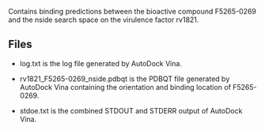 Contains binding predictions between the bioactive compound F5265-0269 and the nside search space on the virulence factor rv1821.

## Files

- log.txt is the log file generated by AutoDock Vina.

- rv1821_F5265-0269_nside.pdbqt is the PDBQT file generated by AutoDock Vina containing the orientation and binding location of F5265-0269.

- stdoe.txt is the combined STDOUT and STDERR output of AutoDock Vina.

